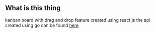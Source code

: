 ## What is this thing

kanban board with drag and drop feature created using react js
the api created using go can be found [here](https://github.com/Rangga-PR/kanban-board-api)

